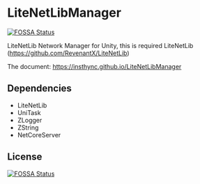 # LiteNetLibManager
[![FOSSA Status](https://app.fossa.com/api/projects/git%2Bgithub.com%2Finsthync%2FLiteNetLibManager.svg?type=shield)](https://app.fossa.com/projects/git%2Bgithub.com%2Finsthync%2FLiteNetLibManager?ref=badge_shield)

LiteNetLib Network Manager for Unity, this is required LiteNetLib (https://github.com/RevenantX/LiteNetLib)

The document: https://insthync.github.io/LiteNetLibManager


## Dependencies
- LiteNetLib
- UniTask
- ZLogger
- ZString
- NetCoreServer

## License
[![FOSSA Status](https://app.fossa.com/api/projects/git%2Bgithub.com%2Finsthync%2FLiteNetLibManager.svg?type=large)](https://app.fossa.com/projects/git%2Bgithub.com%2Finsthync%2FLiteNetLibManager?ref=badge_large)